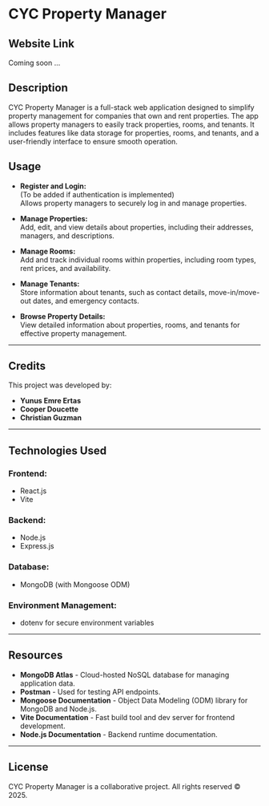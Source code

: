# CYC Property Manager

## Website Link

Coming soon ...

## Description

CYC Property Manager is a full-stack web application designed to simplify property management for companies that own and rent properties. The app allows property managers to easily track properties, rooms, and tenants. It includes features like data storage for properties, rooms, and tenants, and a user-friendly interface to ensure smooth operation.

## Usage

- **Register and Login:**  
  (To be added if authentication is implemented)  
  Allows property managers to securely log in and manage properties.

- **Manage Properties:**  
  Add, edit, and view details about properties, including their addresses, managers, and descriptions.

- **Manage Rooms:**  
  Add and track individual rooms within properties, including room types, rent prices, and availability.

- **Manage Tenants:**  
  Store information about tenants, such as contact details, move-in/move-out dates, and emergency contacts.

- **Browse Property Details:**  
  View detailed information about properties, rooms, and tenants for effective property management.

---

## Credits

This project was developed by:  
- **Yunus Emre Ertas**  
- **Cooper Doucette**  
- **Christian Guzman**

---

## Technologies Used

### **Frontend:**
- React.js  
- Vite  

### **Backend:**
- Node.js  
- Express.js  

### **Database:**
- MongoDB (with Mongoose ODM)  

### **Environment Management:**
- dotenv for secure environment variables  

---

## Resources

- **MongoDB Atlas** - Cloud-hosted NoSQL database for managing application data.  
- **Postman** - Used for testing API endpoints.  
- **Mongoose Documentation** - Object Data Modeling (ODM) library for MongoDB and Node.js.  
- **Vite Documentation** - Fast build tool and dev server for frontend development.  
- **Node.js Documentation** - Backend runtime documentation.

---

## License

CYC Property Manager is a collaborative project. All rights reserved © 2025.

